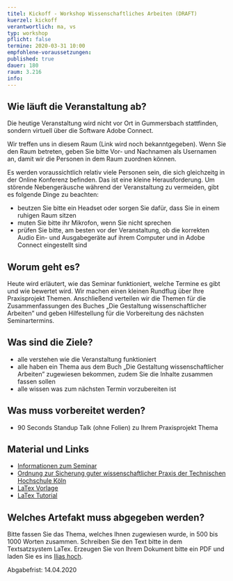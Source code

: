 ```yaml
---
titel: Kickoff - Workshop Wissenschaftliches Arbeiten (DRAFT)
kuerzel: kickoff
verantwortlich: ma, vs
typ: workshop
pflicht: false
termine: 2020-03-31 10:00
empfohlene-voraussetzungen: 
published: true
dauer: 180
raum: 3.216
info: 
---
```

## Wie läuft die Veranstaltung ab?
Die heutige Veranstaltung wird nicht vor Ort in Gummersbach stattfinden, sondern virtuell über die Software Adobe Connect.

Wir treffen uns in diesem Raum (Link wird noch bekanntgegeben). Wenn Sie den Raum betreten, geben Sie bitte Vor- und Nachnamen als Usernamen an, damit wir die Personen in dem Raum zuordnen können.

Es werden voraussichtlich relativ viele Personen sein, die sich gleichzeitg in der Online Konferenz befinden. Das ist eine kleine Herausforderung.
Um störende Nebengeräusche während der Veranstaltung zu vermeiden, gibt es folgende Dinge zu beachten:
* beutzen Sie bitte ein Headset oder sorgen Sie dafür, dass Sie in einem ruhigen Raum sitzen
* muten Sie bitte ihr Mikrofon, wenn Sie nicht sprechen
* prüfen Sie bitte, am besten vor der Veranstaltung, ob die korrekten Audio Ein- und Ausgabegeräte auf ihrem Computer und in Adobe Connect eingestellt sind

## Worum geht es?
Heute wird erläutert, wie das Seminar funktioniert, welche Termine es gibt und wie bewertet wird. Wir machen einen kleinen Rundflug über Ihre Praxisprojekt Themen. Anschließend verteilen wir die Themen für die Zusammenfassungen des Buches „Die Gestaltung wissenschaftlicher Arbeiten” und geben Hilfestellung für die Vorbereitung des nächsten Seminartermins.

## Was sind die Ziele?
- alle verstehen wie die Veranstaltung funktioniert
- alle haben ein Thema aus dem Buch „Die Gestaltung wissenschaftlicher Arbeiten” zugewiesen bekommen, zudem Sie die Inhalte zusammen fassen sollen
- alle wissen was zum nächsten Termin vorzubereiten ist

## Was muss vorbereitet werden?
* 90 Seconds Standup Talk (ohne Folien) zu Ihrem Praxisprojekt Thema

## Material und Links
* [Informationen zum Seminar](https://ilias.th-koeln.de/goto.php?target=file_1456364_download&client_id=ILIAS_FH_Koeln)
* [Ordnung zur Sicherung guter wissenschaftlicher Praxis der Technischen Hochschule Köln](https://www.th-koeln.de/mam/downloads/deutsch/hochschule/amtlichemitteilungen/endfassung_02_2020.pdf)
* [LaTex Vorlage](https://ilias.th-koeln.de/goto.php?target=file_1355498_download&client_id=ILIAS_FH_Koeln)
* [LaTex Tutorial](https://www.latex-tutorial.com)

## Welches Artefakt muss abgegeben werden?
Bitte fassen Sie das Thema, welches Ihnen zugewiesen wurde, in 500 bis 1000 Worten zusammen. Schreiben Sie den Text bitte in dem Textsatzsystem LaTex. Erzeugen Sie von Ihrem Dokument bitte ein PDF und laden Sie es ins [Ilias hoch](https://ilias.th-koeln.de/ilias.php?baseClass=ilExerciseHandlerGUI&ref_id=1470959&cmd=showOverview).

Abgabefrist: 14.04.2020


